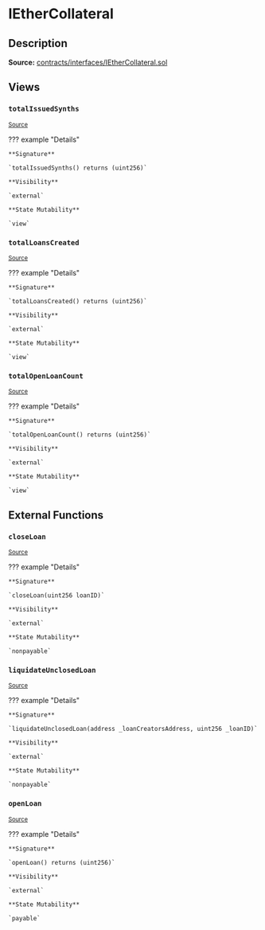 # IEtherCollateral

## Description

**Source:** [contracts/interfaces/IEtherCollateral.sol](https://github.com/Synthetixio/synthetix/tree/v2.35.3/contracts/interfaces/IEtherCollateral.sol)

## Views

### `totalIssuedSynths`

<sub>[Source](https://github.com/Synthetixio/synthetix/tree/v2.35.3/contracts/interfaces/IEtherCollateral.sol#L7)</sub>

??? example "Details"

    **Signature**

    `totalIssuedSynths() returns (uint256)`

    **Visibility**

    `external`

    **State Mutability**

    `view`

### `totalLoansCreated`

<sub>[Source](https://github.com/Synthetixio/synthetix/tree/v2.35.3/contracts/interfaces/IEtherCollateral.sol#L9)</sub>

??? example "Details"

    **Signature**

    `totalLoansCreated() returns (uint256)`

    **Visibility**

    `external`

    **State Mutability**

    `view`

### `totalOpenLoanCount`

<sub>[Source](https://github.com/Synthetixio/synthetix/tree/v2.35.3/contracts/interfaces/IEtherCollateral.sol#L11)</sub>

??? example "Details"

    **Signature**

    `totalOpenLoanCount() returns (uint256)`

    **Visibility**

    `external`

    **State Mutability**

    `view`

## External Functions

### `closeLoan`

<sub>[Source](https://github.com/Synthetixio/synthetix/tree/v2.35.3/contracts/interfaces/IEtherCollateral.sol#L16)</sub>

??? example "Details"

    **Signature**

    `closeLoan(uint256 loanID)`

    **Visibility**

    `external`

    **State Mutability**

    `nonpayable`

### `liquidateUnclosedLoan`

<sub>[Source](https://github.com/Synthetixio/synthetix/tree/v2.35.3/contracts/interfaces/IEtherCollateral.sol#L18)</sub>

??? example "Details"

    **Signature**

    `liquidateUnclosedLoan(address _loanCreatorsAddress, uint256 _loanID)`

    **Visibility**

    `external`

    **State Mutability**

    `nonpayable`

### `openLoan`

<sub>[Source](https://github.com/Synthetixio/synthetix/tree/v2.35.3/contracts/interfaces/IEtherCollateral.sol#L14)</sub>

??? example "Details"

    **Signature**

    `openLoan() returns (uint256)`

    **Visibility**

    `external`

    **State Mutability**

    `payable`
